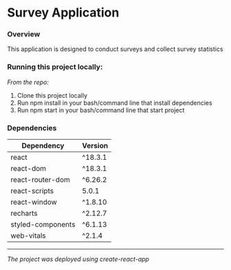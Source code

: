 # Survey Application

### Overview

This application is designed to conduct surveys and collect survey statistics

### Running this project locally:

_From the repo:_

1. Clone this project locally
2. Run npm install in your bash/command line that install dependencies
3. Run npm start in your bash/command line that start project

### Dependencies

| Dependency        | Version |
| ----------------- | ------- |
| react             | ^18.3.1 |
| react-dom         | ^18.3.1 |
| react-router-dom  | ^6.26.2 |
| react-scripts     | 5.0.1   |
| react-window      | ^1.8.10 |
| recharts          | ^2.12.7 |
| styled-components | ^6.1.13 |
| web-vitals        | ^2.1.4  |

---

_The project was deployed using create-react-app_
